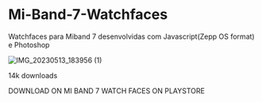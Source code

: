 # Mi-Band-7-Watchfaces
Watchfaces para Miband 7 desenvolvidas com Javascript(Zepp OS format) e Photoshop

![IMG_20230513_183956 (1)](https://github.com/Slndr02/Mi-Band-7-Watchfaces/assets/91296161/04e72f80-cfe2-4352-a90e-0162da2f0a51)

14k downloads

DOWNLOAD ON MI BAND 7 WATCH FACES ON PLAYSTORE
